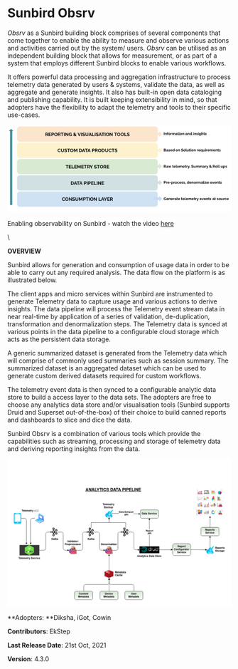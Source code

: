 # Sunbird Obsrv

_Obsrv_ as a Sunbird building block comprises of several components that come together to enable the ability to measure and observe various actions and activities carried out by the system/ users. _Obsrv_ can be utilised as an independent building block that allows for measurement, or as part of a system that employs different Sunbird blocks to enable  various workflows.&#x20;

It offers powerful data processing and aggregation infrastructure to process telemetry data generated by users & systems, validate the data, as well as aggregate and generate insights. It also has built-in open data cataloging and publishing capability. It is built keeping extensibility in mind, so that adopters have the flexibility to adapt the telemetry and tools to their specific use-cases.



![](<.gitbook/assets/data flow.png>)



Enabling observability on Sunbird - watch the video [here](https://www.youtube.com/watch?v=ldK4IJeE4X8)

\


**OVERVIEW**

Sunbird allows for generation and consumption of usage data in order to be able to carry out any required analysis. The data flow on the platform is as illustrated below.



The client apps and micro services within Sunbird are instrumented to generate Telemetry data to capture usage and various actions to derive insights. The data pipeline will process the Telemetry event stream data in near real-time by application of a series of validation, de-duplication, transformation and denormalization steps. The Telemetry data is synced at various points in the data pipeline to a configurable cloud storage which acts as the persistent data storage.

A generic summarized dataset is generated from the Telemetry data which will comprise of commonly used summaries such as session summary. The summarized dataset is an aggregated dataset which can be used to generate custom derived datasets required for custom workflows.

The telemetry event data is then synced to a configurable analytic data store to build a access layer to the data sets. The adopters are free to choose any analytics data store and/or visualisation tools (Sunbird supports Druid and Superset out-of-the-box) of their choice to build canned reports and dashboards to slice and dice the data.

Sunbird Obsrv is a combination of various tools which provide the capabilities such as streaming, processing and storage of telemetry data and deriving reporting insights from the data.

![Data analytics architecture](<.gitbook/assets/DataPipeline BB HighLevel Diagram.png>)

&#x20;





**Adopters: **Diksha, iGot, Cowin

**Contributors**: EkStep

**Last Release Date**: 21st Oct, 2021

**Version**: 4.3.0

